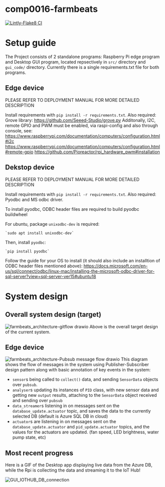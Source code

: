 # comp0016-farmbeats
[![Lintly-Flake8 CI](https://github.com/Willmish/comp0016-farmbeats/actions/workflows/flake8-ci.yml/badge.svg)](https://github.com/Willmish/comp0016-farmbeats/actions/workflows/flake8-ci.yml)

# Setup guide

The Project consists of 2 standalone programs: Raspberry Pi edge program and Desktop GUI program, located repsectively in `src/` directory and `gui_code/` directory. Currently there is a single requirements.txt file for both programs.

## Edge device

PLEASE REFER TO DEPLOYMENT MANUAL FOR MORE DETAILED DESCRIPTION

Install requirements with `pip install -r requirements.txt`. Also required: Grove library: https://github.com/Seeed-Studio/grove.py
Additonally, I2C, remote GPIO and PWM must be enabled, via raspi-config and also through console, see:
https://www.raspberrypi.com/documentation/computers/configuration.html#i2c
https://www.raspberrypi.com/documentation/computers/configuration.html#remote-gpio
https://github.com/Pioreactor/rpi_hardware_pwm#installation

## Dekstop device

PLEASE REFER TO DEPLOYMENT MANUAL FOR MORE DETAILED DESCRIPTION


Install requirements with `pip install -r requirements.txt`. Also required: Pyodbc and MS odbc driver.

To install pyodbc, ODBC header files are required to build pyodbc buildwheel

For ubuntu, package `unixodbc-dev` is required:

    `sudo apt install unixodbc-dev`
Then, install `pyodbc`:

    `pip install pyodbc`
    
Follow the guide for your OS to install (it should also include an installtion of ODBC header files mentioned above): https://docs.microsoft.com/en-us/sql/connect/odbc/linux-mac/installing-the-microsoft-odbc-driver-for-sql-server?view=sql-server-ver15#ubuntu18

# System design

## Overall system design (target)
![farmbeats_architecture-gitflow drawio](https://user-images.githubusercontent.com/26546660/159375322-37a150eb-5d5b-4a86-83e2-f3893e6fc923.png)
Above is the overall target design of the current system.

## Edge device
![farmbeats_architecture-Pubsub message flow drawio](https://user-images.githubusercontent.com/26546660/159303724-5903e01a-397b-4cc7-96f3-81f41a895f9c.png)
This diagram shows the flow of messages in the system using Publisher-Subscriber design pattern along with basic annotation of key events in the system:
* `sensor`s being called to `collect()` data, and sending `SensorData` objects over `pubsub`.
* `analyser`s updating its instances of `PID` class, with new sensor data and getting new `output` results, attaching to the `SensorData` object received and sending over `pubsub`
* `data_streamer`s listening in on messages sent on the `database_update.actuator` topic, and saves the data to the currently selected DB (default is Azure SQL DB in cloud)
* `actuator`s are listening in on messages sent on the `database_update.actuator` and `pid_update.actuator` topics, and the values for the actuators are updated. (fan speed, LED brightness, water pump state, etc)


## Most recent progress
Here is a GIF of the Desktop app displaying live data from the Azure DB, while the Rpi is collecting the data and streaming it to the IoT Hub!

![GUI_IOTHUB_DB_connection](https://user-images.githubusercontent.com/26546660/156930344-6451a020-8f30-40d0-82de-385ffb9b4bdd.gif)
